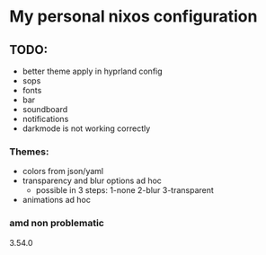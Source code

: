 # My personal nixos configuration

## TODO:
- better theme apply in hyprland config
- sops
- fonts
- bar
- soundboard
- notifications
- darkmode is not working correctly

### Themes:

- colors from json/yaml
- transparency and blur options ad hoc
    - possible in 3 steps: 1-none 2-blur 3-transparent
- animations ad hoc

### amd non problematic
3.54.0
